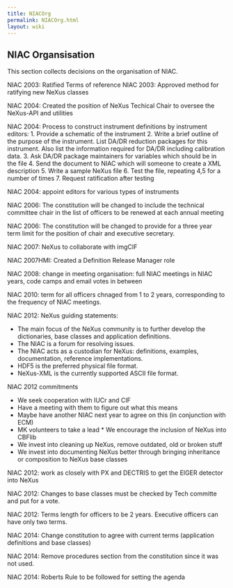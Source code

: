```yaml
---
title: NIACOrg
permalink: NIACOrg.html
layout: wiki
---
```


NIAC Organsisation
------------------

This section collects decisions on the organisation of NIAC.

NIAC 2003: Ratified Terms of reference NIAC 2003: Approved method for
ratifying new NeXus classes

NIAC 2004: Created the position of NeXus Techical Chair to oversee the
NeXus-API and utilities

NIAC 2004: Process to construct instrument definitions by instrument
editors: 1. Provide a schematic of the instrument 2. Write a brief
outline of the purpose of the instrument. List DA/DR reduction packages
for this instrument. Also list the information required for DA/DR
including calibration data. 3. Ask DA/DR package maintainers for
variables which should be in the file 4. Send the document to NIAC which
will someone to create a XML description 5. Write a sample NeXus file 6.
Test the file, repeating 4,5 for a number of times 7. Request
ratification after testing

NIAC 2004: appoint editors for various types of instruments

NIAC 2006: The constitution will be changed to include the technical
committee chair in the list of officers to be renewed at each annual
meeting

NIAC 2006: The constitution will be changed to provide for a three year
term limit for the position of chair and executive secretary.

NIAC 2007: NeXus to collaborate with imgCIF

NIAC 2007HMI: Created a Definition Release Manager role

NIAC 2008: change in meeting organisation: full NIAC meetings in NIAC
years, code camps and email votes in between

NIAC 2010: term for all officers chnaged from 1 to 2 years,
corresponding to the frequency of NIAC meetings.

NIAC 2012: NeXus guiding statements:

-   The main focus of the NeXus community is to further develop the
    dictionaries, base classes and application definitions.
-   The NIAC is a forum for resolving issues.
-   The NIAC acts as a custodian for NeXus: definitions, examples,
    documentation, reference implementations.
-   HDF5 is the preferred physical file format.
-   NeXus-XML is the currently supported ASCII file format.

NIAC 2012 commitments

-   We seek cooperation with IUCr and CIF
-   Have a meeting with them to figure out what this means
-   Maybe have another NIAC next year to agree on this (in conjunction
    with ECM)
-   MK volunteers to take a lead \* We encourage the inclusion of NeXus
    into CBFlib
-   We invest into cleaning up NeXus, remove outdated, old or broken
    stuff
-   We invest into documenting NeXus better through bringing inheritance
    or composition to NeXus base classes

NIAC 2012: work as closely with PX and DECTRIS to get the EIGER detector
into NeXus

NIAC 2012: Changes to base classes must be checked by Tech committe and
put for a vote.

NIAC 2012: Terms length for officers to be 2 years. Executive officers
can have only two terms.

NIAC 2014: Change constitution to agree with current terms (application
definitions and base classes)

NIAC 2014: Remove procedures section from the constitution since it was
not used.

NIAC 2014: Roberts Rule to be followed for setting the agenda
